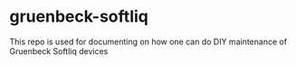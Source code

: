 # gruenbeck-softliq
This repo is used for documenting on how one can do DIY maintenance of Gruenbeck Softliq devices
